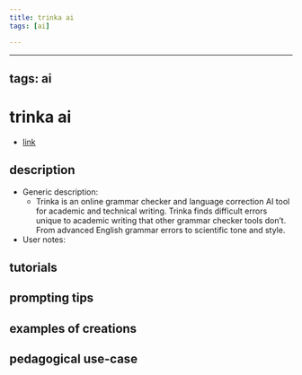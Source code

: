 ```yaml
---
title: trinka ai
tags: [ai]

---
```


---
tags: ai 
---


# trinka ai


* [link](https://www.trinka.ai/?sscid=41k7_13hz56)

## description
* Generic description: 
    * Trinka is an online grammar checker and language correction AI tool for academic and technical writing. Trinka finds difficult errors unique to academic writing that other grammar checker tools don’t. From advanced English grammar errors to scientific tone and style.
* User notes:

## tutorials

## prompting tips

## examples of creations 

## pedagogical use-case 